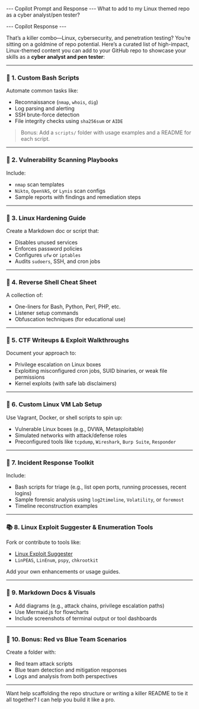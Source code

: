 --- Copilot Prompt and Response ---
What to add to my Linux themed repo as a cyber analyst/pen tester?

--- Copilot Response ---

That’s a killer combo—Linux, cybersecurity, and penetration testing? You’re sitting on a goldmine of repo potential. Here’s a curated list of high-impact, Linux-themed content you can add to your GitHub repo to showcase your skills as a **cyber analyst and pen tester**:

---

### 🧰 1. **Custom Bash Scripts**
Automate common tasks like:
- Reconnaissance (`nmap`, `whois`, `dig`)
- Log parsing and alerting
- SSH brute-force detection
- File integrity checks using `sha256sum` or `AIDE`

> Bonus: Add a `scripts/` folder with usage examples and a README for each script.

---

### 🧪 2. **Vulnerability Scanning Playbooks**
Include:
- `nmap` scan templates
- `Nikto`, `OpenVAS`, or `Lynis` scan configs
- Sample reports with findings and remediation steps

---

### 🧱 3. **Linux Hardening Guide**
Create a Markdown doc or script that:
- Disables unused services
- Enforces password policies
- Configures `ufw` or `iptables`
- Audits `sudoers`, SSH, and cron jobs

---

### 🐚 4. **Reverse Shell Cheat Sheet**
A collection of:
- One-liners for Bash, Python, Perl, PHP, etc.
- Listener setup commands
- Obfuscation techniques (for educational use)

---

### 🧠 5. **CTF Writeups & Exploit Walkthroughs**
Document your approach to:
- Privilege escalation on Linux boxes
- Exploiting misconfigured cron jobs, SUID binaries, or weak file permissions
- Kernel exploits (with safe lab disclaimers)

---

### 🧪 6. **Custom Linux VM Lab Setup**
Use Vagrant, Docker, or shell scripts to spin up:
- Vulnerable Linux boxes (e.g., DVWA, Metasploitable)
- Simulated networks with attack/defense roles
- Preconfigured tools like `tcpdump`, `Wireshark`, `Burp Suite`, `Responder`

---

### 📂 7. **Incident Response Toolkit**
Include:
- Bash scripts for triage (e.g., list open ports, running processes, recent logins)
- Sample forensic analysis using `log2timeline`, `Volatility`, or `foremost`
- Timeline reconstruction examples

---

### 📚 8. **Linux Exploit Suggester & Enumeration Tools**
Fork or contribute to tools like:
- [Linux Exploit Suggester](https://github.com/mzet-/linux-exploit-suggester)
- `LinPEAS`, `LinEnum`, `pspy`, `chkrootkit`

Add your own enhancements or usage guides.

---

### 🧾 9. **Markdown Docs & Visuals**
- Add diagrams (e.g., attack chains, privilege escalation paths)
- Use Mermaid.js for flowcharts
- Include screenshots of terminal output or tool dashboards

---

### 🧠 10. **Bonus: Red vs Blue Team Scenarios**
Create a folder with:
- Red team attack scripts
- Blue team detection and mitigation responses
- Logs and analysis from both perspectives

---

Want help scaffolding the repo structure or writing a killer README to tie it all together? I can help you build it like a pro.
